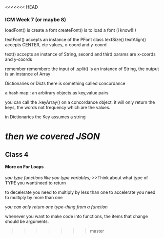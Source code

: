 <<<<<<< HEAD
### ICM Week 7 (or maybe 8)

loadFont() is create a font
createFont() is to load a font
(i know!!!)

textFont() accepts an instance of the PFont class
textSize()
textAlign() accepts CENTER, etc values, x-coord and y-coord

text() accepts an instance of String, second and third params are x-coords and y-coords

remember remember:: the input of .split() is an instance of String, the output is an instance of Array

Dictionaries or Dicts
there is something called concordance

a hash map:: an arbitrary objects as key,value pairs

you can call the .keyArray() on a concordance object, it will only return the keys, the words not frequency which are the values.

in Dictionaries the Key assumes a string

*then we covered JSON*
=======
## Class 4

#### More on For Loops

_you type functions like you type variables;_ 
    >>Think about what type of TYPE you want/need to return

to decelerate you need to multiply by less than one
to accelerate you need to multiply by more than one

*you can only return one type-thing from a function*

whenever you want to make code into functions, the items that change should be arguments.


>>>>>>> master
